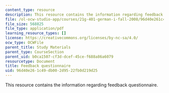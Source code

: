 ```yaml
---
content_type: resource
description: This resource contains the information regarding feedback questionnaire.
file: /ol-ocw-studio-app/courses/21g-401-german-i-fall-2008/96d40e261c49db002d9522fb0d219d25_MIT21G_401F08_final_feed.pdf
file_size: 568825
file_type: application/pdf
learning_resource_types: []
license: https://creativecommons.org/licenses/by-nc-sa/4.0/
ocw_type: OCWFile
parent_title: Study Materials
parent_type: CourseSection
parent_uid: b0ca1507-cf3d-dcef-45ce-f688a86a6079
resourcetype: Document
title: Feedback questionnaire
uid: 96d40e26-1c49-db00-2d95-22fb0d219d25
---
```

This resource contains the information regarding feedback questionnaire.